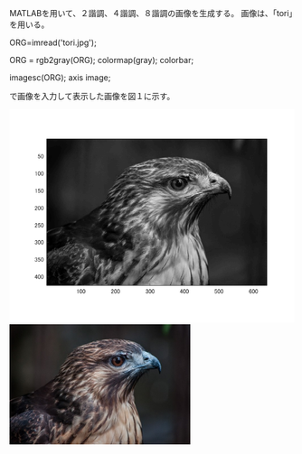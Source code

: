 MATLABを用いて、２諧調、４諧調、８諧調の画像を生成する。
画像は、「tori」を用いる。

ORG=imread('tori.jpg'); 

ORG = rgb2gray(ORG); colormap(gray); colorbar;

imagesc(ORG); axis image; 

で画像を入力して表示した画像を図１に示す。

<img src="kadai2-1.png" width="640">


<img src="tori.jpg" width="320">

